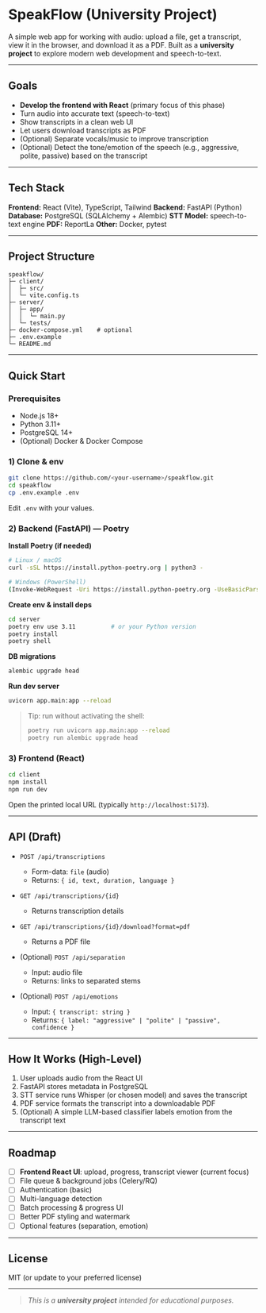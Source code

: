 # SpeakFlow (University Project)

A simple web app for working with audio: upload a file, get a transcript, view it in the browser, and download it as a PDF. Built as a **university project** to explore modern web development and speech-to-text.

---

## Goals

* **Develop the frontend with React** (primary focus of this phase)
* Turn audio into accurate text (speech-to-text)
* Show transcripts in a clean web UI
* Let users download transcripts as PDF
* (Optional) Separate vocals/music to improve transcription
* (Optional) Detect the tone/emotion of the speech (e.g., aggressive, polite, passive) based on the transcript

---

## Tech Stack

**Frontend:** React (Vite), TypeScript, Tailwind
**Backend:** FastAPI (Python)
**Database:** PostgreSQL (SQLAlchemy + Alembic)
**STT Model:** speech-to-text engine
**PDF:** ReportLa
**Other:** Docker, pytest

---

## Project Structure

```
speakflow/
├─ client/               
│  ├─ src/
│  └─ vite.config.ts
├─ server/               
│  ├─ app/   
│  │  └─ main.py
│  └─ tests/
├─ docker-compose.yml    # optional
├─ .env.example
└─ README.md
```

---

## Quick Start

### Prerequisites

* Node.js 18+
* Python 3.11+
* PostgreSQL 14+
* (Optional) Docker & Docker Compose

### 1) Clone & env

```bash
git clone https://github.com/<your-username>/speakflow.git
cd speakflow
cp .env.example .env
```

Edit `.env` with your values.

### 2) Backend (FastAPI) — Poetry

**Install Poetry (if needed)**

```bash
# Linux / macOS
curl -sSL https://install.python-poetry.org | python3 -

# Windows (PowerShell)
(Invoke-WebRequest -Uri https://install.python-poetry.org -UseBasicParsing).Content | py -
```

**Create env & install deps**

```bash
cd server
poetry env use 3.11          # or your Python version
poetry install
poetry shell
```

**DB migrations**

```bash
alembic upgrade head
```

**Run dev server**

```bash
uvicorn app.main:app --reload
```

> Tip: run without activating the shell:
>
> ```bash
> poetry run uvicorn app.main:app --reload
> poetry run alembic upgrade head
> ```

### 3) Frontend (React)

```bash
cd client
npm install
npm run dev
```

Open the printed local URL (typically `http://localhost:5173`).

---

## API (Draft)

* `POST /api/transcriptions`

  * Form-data: `file` (audio)
  * Returns: `{ id, text, duration, language }`
* `GET /api/transcriptions/{id}`

  * Returns transcription details
* `GET /api/transcriptions/{id}/download?format=pdf`

  * Returns a PDF file
* (Optional) `POST /api/separation`

  * Input: audio file
  * Returns: links to separated stems
* (Optional) `POST /api/emotions`

  * Input: `{ transcript: string }`
  * Returns: `{ label: "aggressive" | "polite" | "passive", confidence }`

---

## How It Works (High-Level)

1. User uploads audio from the React UI
2. FastAPI stores metadata in PostgreSQL
3. STT service runs Whisper (or chosen model) and saves the transcript
4. PDF service formats the transcript into a downloadable PDF
5. (Optional) A simple LLM-based classifier labels emotion from the transcript text

---

## Roadmap

* [ ] **Frontend React UI**: upload, progress, transcript viewer (current focus)
* [ ] File queue & background jobs (Celery/RQ)
* [ ] Authentication (basic)
* [ ] Multi-language detection
* [ ] Batch processing & progress UI
* [ ] Better PDF styling and watermark
* [ ] Optional features (separation, emotion)

---

## License

MIT (or update to your preferred license)

---

> *This is a **university project** intended for educational purposes.*
